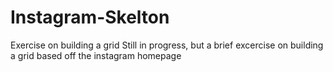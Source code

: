 # Instagram-Skelton
Exercise on building a grid
Still in progress, but a brief excercise on building a grid 
based off the instagram homepage 
